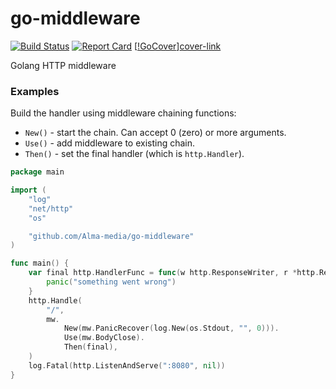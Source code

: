 # go-middleware

[![Build Status][circleci-badge]][circleci-link]
[![Report Card][report-badge]][report-link]
[[!GoCover][cover-badge]][cover-link]

Golang HTTP middleware

### Examples

Build the handler using middleware chaining functions:
- `New()` - start the chain. Can accept 0 (zero) or more arguments.
- `Use()` - add middleware to existing chain.
- `Then()` - set the final handler (which is `http.Handler`).

```go
package main

import (
	"log"
	"net/http"
	"os"

	"github.com/Alma-media/go-middleware"
)

func main() {
	var final http.HandlerFunc = func(w http.ResponseWriter, r *http.Request) {
		panic("something went wrong")
	}
	http.Handle(
		"/",
		mw.
			New(mw.PanicRecover(log.New(os.Stdout, "", 0))).
			Use(mw.BodyClose).
			Then(final),
	)
	log.Fatal(http.ListenAndServe(":8080", nil))
}

```

[circleci-badge]: https://circleci.com/gh/Alma-media/go-middleware.svg?style=shield
[circleci-link]: https://circleci.com/gh/Alma-media/go-middleware
[report-badge]: https://goreportcard.com/badge/github.com/Alma-media/go-middleware
[report-link]: https://goreportcard.com/report/github.com/Alma-media/go-middleware
[cover-badge]: https://gocover.io/_badge/github.com/Alma-media/go-middleware
[cover-link]: https://gocover.io/github.com/Alma-media/go-middleware
